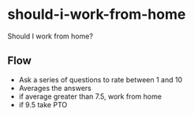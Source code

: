 # should-i-work-from-home
Should I work from home?

## Flow
* Ask a series of questions to rate between 1 and 10
* Averages the answers
* if average greater than 7.5, work from home
* if 9.5 take PTO
